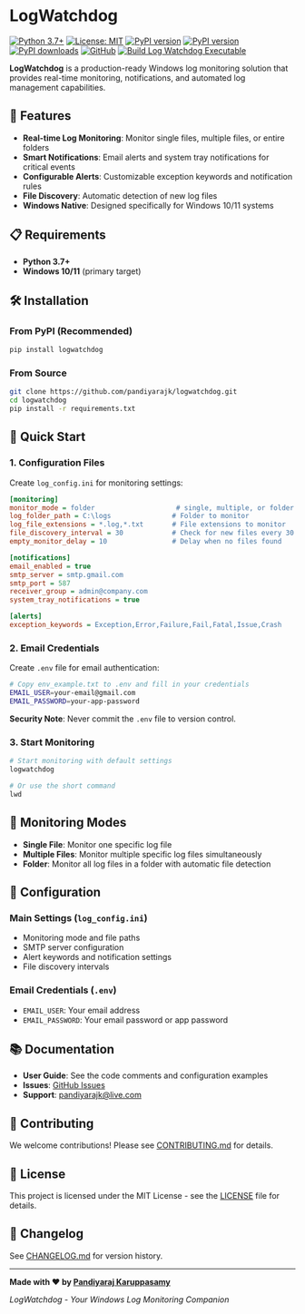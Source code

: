 # LogWatchdog

[![Python 3.7+](https://img.shields.io/badge/python-3.7+-blue.svg)](https://www.python.org/downloads/)
[![License: MIT](https://img.shields.io/badge/License-MIT-yellow.svg)](https://opensource.org/licenses/MIT)
[![PyPI version](https://badge.fury.io/py/logwatchdog.svg)](https://pypi.org/project/logwatchdog/)
[![PyPI version](https://img.shields.io/pypi/v/logwatchdog.svg)](https://pypi.org/project/logwatchdog/)
[![PyPI downloads](https://img.shields.io/pypi/dm/logwatchdog.svg)](https://pypi.org/project/logwatchdog/)
[![GitHub](https://img.shields.io/badge/github-logwatchdog-green.svg)](https://github.com/pandiyarajk/logwatchdog)
[![Build Log Watchdog Executable](https://github.com/Pandiyarajk/logwatchdog/actions/workflows/build-exe.yml/badge.svg)](https://github.com/Pandiyarajk/logwatchdog/actions/workflows/build-exe.yml)

**LogWatchdog** is a production-ready Windows log monitoring solution that provides real-time monitoring, notifications, and automated log management capabilities.

## 🚀 Features

- **Real-time Log Monitoring**: Monitor single files, multiple files, or entire folders
- **Smart Notifications**: Email alerts and system tray notifications for critical events
- **Configurable Alerts**: Customizable exception keywords and notification rules
- **File Discovery**: Automatic detection of new log files
- **Windows Native**: Designed specifically for Windows 10/11 systems

## 📋 Requirements

- **Python 3.7+**
- **Windows 10/11** (primary target)

## 🛠️ Installation

### From PyPI (Recommended)

```bash
pip install logwatchdog
```

### From Source

```bash
git clone https://github.com/pandiyarajk/logwatchdog.git
cd logwatchdog
pip install -r requirements.txt
```

## 🚀 Quick Start

### 1. Configuration Files

Create `log_config.ini` for monitoring settings:

```ini
[monitoring]
monitor_mode = folder                    # single, multiple, or folder
log_folder_path = C:\logs               # Folder to monitor
log_file_extensions = *.log,*.txt       # File extensions to monitor
file_discovery_interval = 30            # Check for new files every 30 seconds
empty_monitor_delay = 10                # Delay when no files found

[notifications]
email_enabled = true
smtp_server = smtp.gmail.com
smtp_port = 587
receiver_group = admin@company.com
system_tray_notifications = true

[alerts]
exception_keywords = Exception,Error,Failure,Fail,Fatal,Issue,Crash
```

### 2. Email Credentials

Create `.env` file for email authentication:

```bash
# Copy env_example.txt to .env and fill in your credentials
EMAIL_USER=your-email@gmail.com
EMAIL_PASSWORD=your-app-password
```

**Security Note**: Never commit the `.env` file to version control.

### 3. Start Monitoring

```bash
# Start monitoring with default settings
logwatchdog

# Or use the short command
lwd
```

## 📁 Monitoring Modes

- **Single File**: Monitor one specific log file
- **Multiple Files**: Monitor multiple specific log files simultaneously  
- **Folder**: Monitor all log files in a folder with automatic file detection

## 🔧 Configuration

### Main Settings (`log_config.ini`)

- Monitoring mode and file paths
- SMTP server configuration
- Alert keywords and notification settings
- File discovery intervals

### Email Credentials (`.env`)

- `EMAIL_USER`: Your email address
- `EMAIL_PASSWORD`: Your email password or app password

## 📚 Documentation

- **User Guide**: See the code comments and configuration examples
- **Issues**: [GitHub Issues](https://github.com/pandiyarajk/logwatchdog/issues)
- **Support**: pandiyarajk@live.com

## 🤝 Contributing

We welcome contributions! Please see [CONTRIBUTING.md](https://github.com/pandiyarajk/logwatchdog/blob/main/CONTRIBUTING.md) for details.

## 📄 License

This project is licensed under the MIT License - see the [LICENSE](https://github.com/pandiyarajk/logwatchdog/blob/main/LICENSE) file for details.

## 🔄 Changelog

See [CHANGELOG.md](https://github.com/pandiyarajk/logwatchdog/blob/main/CHANGELOG.md) for version history.

---

**Made with ❤️ by [Pandiyaraj Karuppasamy](https://github.com/pandiyarajk)**

*LogWatchdog - Your Windows Log Monitoring Companion*
